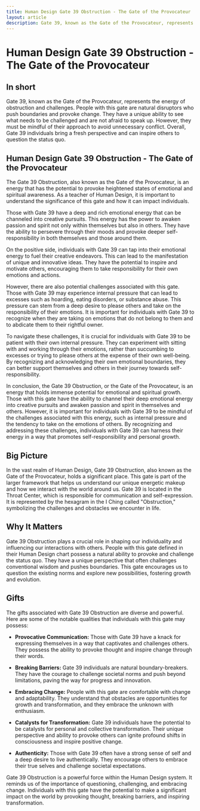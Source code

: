 ```yaml
---
title: Human Design Gate 39 Obstruction - The Gate of the Provocateur
layout: article
description: Gate 39, known as the Gate of the Provocateur, represents the energy of obstruction and challenges. People with this gate are natural disruptors who push boundaries and provoke change. They have a unique ability to see what needs to be challenged and are not afraid to speak up. However, they must be mindful of their approach to avoid unnecessary conflict. Overall, Gate 39 individuals bring a fresh perspective and can inspire others to question the status quo.
---
```

# Human Design Gate 39 Obstruction - The Gate of the Provocateur
## In short
 Gate 39, known as the Gate of the Provocateur, represents the energy of obstruction and challenges. People with this gate are natural disruptors who push boundaries and provoke change. They have a unique ability to see what needs to be challenged and are not afraid to speak up. However, they must be mindful of their approach to avoid unnecessary conflict. Overall, Gate 39 individuals bring a fresh perspective and can inspire others to question the status quo.

## Human Design Gate 39 Obstruction - The Gate of the Provocateur
The Gate 39 Obstruction, also known as the Gate of the Provocateur, is an energy that has the potential to provoke heightened states of emotional and spiritual awareness. As a teacher of Human Design, it is important to understand the significance of this gate and how it can impact individuals.

Those with Gate 39 have a deep and rich emotional energy that can be channeled into creative pursuits. This energy has the power to awaken passion and spirit not only within themselves but also in others. They have the ability to persevere through their moods and provoke deeper self-responsibility in both themselves and those around them.

On the positive side, individuals with Gate 39 can tap into their emotional energy to fuel their creative endeavors. This can lead to the manifestation of unique and innovative ideas. They have the potential to inspire and motivate others, encouraging them to take responsibility for their own emotions and actions.

However, there are also potential challenges associated with this gate. Those with Gate 39 may experience internal pressure that can lead to excesses such as hoarding, eating disorders, or substance abuse. This pressure can stem from a deep desire to please others and take on the responsibility of their emotions. It is important for individuals with Gate 39 to recognize when they are taking on emotions that do not belong to them and to abdicate them to their rightful owner.

To navigate these challenges, it is crucial for individuals with Gate 39 to be patient with their own internal pressure. They can experiment with sitting with and working through their emotions, rather than succumbing to excesses or trying to please others at the expense of their own well-being. By recognizing and acknowledging their own emotional boundaries, they can better support themselves and others in their journey towards self-responsibility.

In conclusion, the Gate 39 Obstruction, or the Gate of the Provocateur, is an energy that holds immense potential for emotional and spiritual growth. Those with this gate have the ability to channel their deep emotional energy into creative pursuits and awaken passion and spirit in themselves and others. However, it is important for individuals with Gate 39 to be mindful of the challenges associated with this energy, such as internal pressure and the tendency to take on the emotions of others. By recognizing and addressing these challenges, individuals with Gate 39 can harness their energy in a way that promotes self-responsibility and personal growth.
## Big Picture

In the vast realm of Human Design, Gate 39 Obstruction, also known as the Gate of the Provocateur, holds a significant place. This gate is part of the larger framework that helps us understand our unique energetic makeup and how we interact with the world around us. Gate 39 is located in the Throat Center, which is responsible for communication and self-expression. It is represented by the hexagram in the I Ching called "Obstruction," symbolizing the challenges and obstacles we encounter in life.

## Why It Matters

Gate 39 Obstruction plays a crucial role in shaping our individuality and influencing our interactions with others. People with this gate defined in their Human Design chart possess a natural ability to provoke and challenge the status quo. They have a unique perspective that often challenges conventional wisdom and pushes boundaries. This gate encourages us to question the existing norms and explore new possibilities, fostering growth and evolution.

## Gifts

The gifts associated with Gate 39 Obstruction are diverse and powerful. Here are some of the notable qualities that individuals with this gate may possess:

- **Provocative Communication:** Those with Gate 39 have a knack for expressing themselves in a way that captivates and challenges others. They possess the ability to provoke thought and inspire change through their words.

- **Breaking Barriers:** Gate 39 individuals are natural boundary-breakers. They have the courage to challenge societal norms and push beyond limitations, paving the way for progress and innovation.

- **Embracing Change:** People with this gate are comfortable with change and adaptability. They understand that obstacles are opportunities for growth and transformation, and they embrace the unknown with enthusiasm.

- **Catalysts for Transformation:** Gate 39 individuals have the potential to be catalysts for personal and collective transformation. Their unique perspective and ability to provoke others can ignite profound shifts in consciousness and inspire positive change.

- **Authenticity:** Those with Gate 39 often have a strong sense of self and a deep desire to live authentically. They encourage others to embrace their true selves and challenge societal expectations.

Gate 39 Obstruction is a powerful force within the Human Design system. It reminds us of the importance of questioning, challenging, and embracing change. Individuals with this gate have the potential to make a significant impact on the world by provoking thought, breaking barriers, and inspiring transformation.